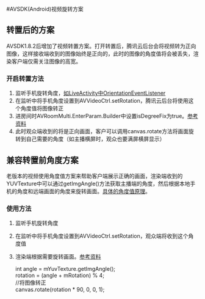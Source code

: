 #AVSDK(Android)视频旋转方案
## 转置后的方案
AVSDK1.8.2后增加了视频转置方案。打开转置后，腾讯云后台会将视频转为正向图像，这样接收端收到的图像始终是正向的，此时的图像的角度值将会被丢失，渲染客户端仅需关注图像的高宽。
### 开启转置方法
1. 监听手机旋转角度，[如LiveActivity中OrientationEventListener](https://github.com/zhaoyang21cn/Android_Suixinbo/blob/master/app/src/main/java/com/tencent/qcloud/suixinbo/views/LiveActivity.java)
2. 在监听中将手机角度设置到AVVideoCtrl.setRotation，腾讯云后台将使用这个角度值将图像转正
3. 进房间时AVRoomMulti.EnterParam.Builder中设置isDegreeFix为true。[参考资料](https://github.com/zhaoyang21cn/Android_Suixinbo/blob/master/app/src/main/java/com/tencent/qcloud/suixinbo/presenters/EnterLiveHelper.java)
4. 此时观众端收到的将是正向画面，客户可以调用canvas.rotate方法将画面旋转到自己需要的角度（如主播横屏时，观众也要满屏横屏显示）


## 兼容转置前角度方案
老版本的视频使用角度值方案来帮助客户端展示正确的画面，渲染端收到的YUVTexture中可以通过getImgAngle()方法获取主播端的角度，然后根据本地手机的角度和远端画面的角度来旋转画面。[具体的角度值原理](https://github.com/zhaoyang21cn/Android_Suixinbo/blob/master/%E6%A8%AA%E7%AB%96%E5%B1%8F%E8%A7%92%E5%BA%A6%E8%A7%A3%E9%87%8A.pdf)。
### 使用方法
1. 监听手机旋转角度
2. 在监听中将手机角度设置到AVVideoCtrl.setRotation，观众端将收到这个角度值
3. 渲染端根据需要旋转画面。[参考资料](https://github.com/zhaoyang21cn/Android_Suixinbo/blob/master/app/src/main/java/com/tencent/qcloud/suixinbo/avcontrollers/GLVideoView.java)

    int angle = mYuvTexture.getImgAngle();     
    rotation = (angle + mRotation) % 4;    
    //将图像转正    
    canvas.rotate(rotation * 90, 0, 0, 1);

